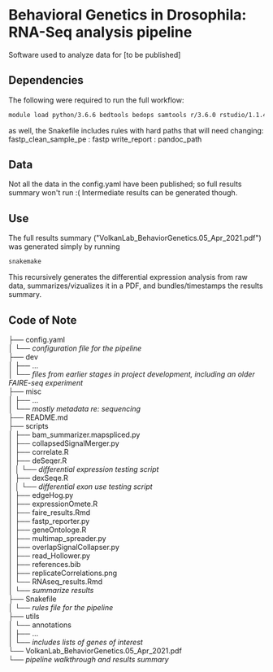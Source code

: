# Behavioral Genetics in Drosophila: RNA-Seq analysis pipeline

Software used to analyze data for [to be published]

## Dependencies

The following were required to run the full workflow:
```bash
module load python/3.6.6 bedtools bedops samtools r/3.6.0 rstudio/1.1.453 bowtie sratoolkit subread
```

as well, the Snakefile includes rules with hard paths that will need changing:
fastp_clean_sample_pe	:	fastp
write_report	:	pandoc_path


## Data

Not all the data in the config.yaml have been published; so full results summary won't run :( Intermediate results can be generated though.


## Use

The full results summary ("VolkanLab_BehaviorGenetics.05_Apr_2021.pdf") was generated simply by running 

```bash
snakemake
```

This recursively generates the differential expression analysis from raw data, summarizes/vizualizes it in a PDF, and bundles/timestamps the results summary.

## Code of Note


├── config.yaml<br>
│ └── <i>configuration file for the pipeline</i><br>
├── dev<br>
│ ├── ...<br>
│ └── <i>files from earlier stages in project development, including an older FAIRE-seq experiment</i><br>
├── misc<br>
│ ├── ...<br>
│ └── <i>mostly metadata re: sequencing</i><br>
├── README.md<br>
├── scripts<br>
│ ├── bam_summarizer.mapspliced.py<br>
│ ├── collapsedSignalMerger.py<br>
│ ├── correlate.R<br>
│ ├── deSeqer.R<br>
│ │ └── <i>differential expression testing script</i><br>
│ ├── dexSeqe.R<br>
│ │ └── <i>differential exon use testing script</i><br>
│ ├── edgeHog.py<br>
│ ├── expressionOmete.R<br>
│ ├── faire_results.Rmd<br>
│ ├── fastp_reporter.py<br>
│ ├── geneOntologe.R<br>
│ ├── multimap_spreader.py<br>
│ ├── overlapSignalCollapser.py<br>
│ ├── read_Hollower.py<br>
│ ├── references.bib<br>
│ ├── replicateCorrelations.png<br>
│ └── RNAseq_results.Rmd<br>
│   └── <i>summarize results</i><br>
├── Snakefile<br>
│ └── <i>rules file for the pipeline</i><br>
├── utils<br>
│ └── annotations<br>
│   ├── ...<br>
│   └── <i>includes lists of genes of interest</i><br>
└── VolkanLab_BehaviorGenetics.05_Apr_2021.pdf<br>
  └── <i>pipeline walkthrough and results summary</i><br>







